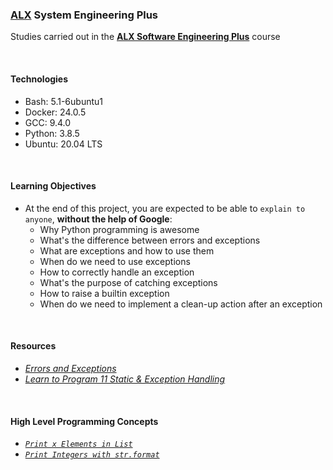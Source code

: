 ### [ALX](https://www.alxafrica.com/) System Engineering Plus

Studies carried out in the **[ALX Software Engineering Plus](https://www.alxafrica.com/software-engineering-plus/)** course

<br />

#### Technologies

* Bash:     5.1-6ubuntu1
* Docker:   24.0.5
* GCC:      9.4.0
* Python:   3.8.5
* Ubuntu:   20.04 LTS

<br />

#### Learning Objectives

* At the end of this project, you are expected to be able to `explain to anyone`, **without the help of Google**:
    * Why Python programming is awesome
    * What's the difference between errors and exceptions
    * What are exceptions and how to use them
    * When do we need to use exceptions
    * How to correctly handle an exception
    * What's the purpose of catching exceptions
    * How to raise a builtin exception
    * When do we need to implement a clean-up action after an exception

<br />

#### Resources

* _[Errors and Exceptions](https://docs.python.org/3/tutorial/errors.html)_
* _[Learn to Program 11 Static & Exception Handling](https://www.youtube.com/watch?v=7vbgD-3s-w4)_

<br />

#### High Level Programming Concepts

* _[`Print x Elements in List`](0-safe_print_list.py)_
* _[`Print Integers with str.format`](1-safe_print_integer.py)_

<br />
